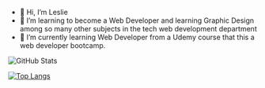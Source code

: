 - 👋 Hi, I’m Leslie
- 👀 I’m learning to become a Web Developer and learning Graphic Design among so many other subjects in the tech web development department
- 🌱 I’m currently learning Web Developer from a Udemy course that this a web developer bootcamp.

![GitHub Stats](https://github-readme-stats.vercel.app/api?username=LeslieLopez25&theme=radical)

[![Top Langs](https://github-readme-stats.vercel.app/api/top-langs/?username=LeslieLopez25)](https://github.com/LeslieLopez25/github-readme-stats)

<!---
LeslieLopez25/LeslieLopez25 is a ✨ special ✨ repository because its `README.md` (this file) appears on your GitHub profile.
You can click the Preview link to take a look at your changes.
--->
